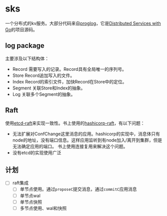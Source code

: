 # sks

一个分布式的kv服务。大部分代码来自[proglog](https://github.com/travisjeffery/proglog)，它是[Distributed Services with Go](https://pragprog.com/titles/tjgo/distributed-services-with-go/)的项目源码。

## log package

主要涉及以下结构体：

* Record 需要写入的记录。Record具有全局唯一的序列号。
* Store Record追加写入的文件。
* Index Record的索引文件，加快Record在Store中的定位。
* Segment 关联Store和Index的抽象。
* Log 关联多个Segment的抽象。

## Raft

使用[etcd-raft](https://github.com/etcd-io/etcd/tree/main/raft)来实现一致性。书上使用的[hashicorp-raft]()，有以下问题： 
* 无法扩展对ConfChange这里消息的应用。hashicorp的实现中，消息体只有node的地址，没有端口信息。这样应用监听到有node加入/离开到集群，但是无法确定应用的端口。
书上使用连接复用来解决这个问题。
* 没有etcd的实现使用广泛

## 计划

* [ ] raft集成
  * [ ] 单节点使用。通过`proposeC`提交消息，通过`commitC`应用消息
  * [ ] 单节点wal
  * [ ] 单节点快照
  * [ ] 多节点使用、wal和快照
